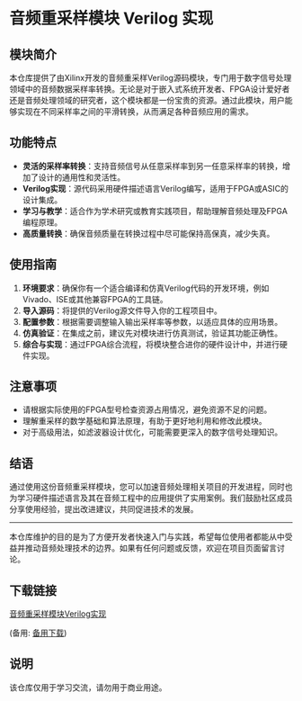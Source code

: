 # 音频重采样模块 Verilog 实现

## 模块简介

本仓库提供了由Xilinx开发的音频重采样Verilog源码模块，专门用于数字信号处理领域中的音频数据采样率转换。无论是对于嵌入式系统开发者、FPGA设计爱好者还是音频处理领域的研究者，这个模块都是一份宝贵的资源。通过此模块，用户能够实现在不同采样率之间的平滑转换，从而满足各种音频应用的需求。

## 功能特点

- **灵活的采样率转换**：支持音频信号从任意采样率到另一任意采样率的转换，增加了设计的通用性和灵活性。
- **Verilog实现**：源代码采用硬件描述语言Verilog编写，适用于FPGA或ASIC的设计集成。
- **学习与教学**：适合作为学术研究或教育实践项目，帮助理解音频处理及FPGA编程原理。
- **高质量转换**：确保音频质量在转换过程中尽可能保持高保真，减少失真。

## 使用指南

1. **环境要求**：确保你有一个适合编译和仿真Verilog代码的开发环境，例如Vivado、ISE或其他兼容FPGA的工具链。
2. **导入源码**：将提供的Verilog源文件导入你的工程项目中。
3. **配置参数**：根据需要调整输入输出采样率等参数，以适应具体的应用场景。
4. **仿真验证**：在集成之前，建议先对模块进行仿真测试，验证其功能正确性。
5. **综合与实现**：通过FPGA综合流程，将模块整合进你的硬件设计中，并进行硬件实现。

## 注意事项

- 请根据实际使用的FPGA型号检查资源占用情况，避免资源不足的问题。
- 理解重采样的数学基础和算法原理，有助于更好地利用和修改此模块。
- 对于高级用法，如滤波器设计优化，可能需要更深入的数字信号处理知识。

## 结语

通过使用这份音频重采样模块，您可以加速音频处理相关项目的开发进程，同时也为学习硬件描述语言及其在音频工程中的应用提供了实用案例。我们鼓励社区成员分享使用经验，提出改进建议，共同促进技术的发展。

---

本仓库维护的目的是为了方便开发者快速入门与实践，希望每位使用者都能从中受益并推动音频处理技术的边界。如果有任何问题或反馈，欢迎在项目页面留言讨论。

## 下载链接
[音频重采样模块Verilog实现]() 

(备用: [备用下载](https://pan.baidu.com/s/12Hf40Bwno3kWKYJuDuuajA?pwd=1234))

## 说明

该仓库仅用于学习交流，请勿用于商业用途。
